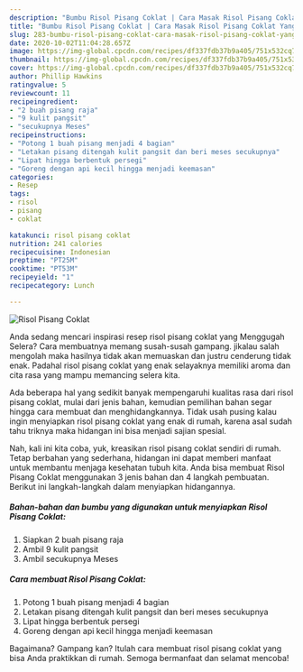 ```yaml
---
description: "Bumbu Risol Pisang Coklat | Cara Masak Risol Pisang Coklat Yang Enak Banget"
title: "Bumbu Risol Pisang Coklat | Cara Masak Risol Pisang Coklat Yang Enak Banget"
slug: 283-bumbu-risol-pisang-coklat-cara-masak-risol-pisang-coklat-yang-enak-banget
date: 2020-10-02T11:04:28.657Z
image: https://img-global.cpcdn.com/recipes/df337fdb37b9a405/751x532cq70/risol-pisang-coklat-foto-resep-utama.jpg
thumbnail: https://img-global.cpcdn.com/recipes/df337fdb37b9a405/751x532cq70/risol-pisang-coklat-foto-resep-utama.jpg
cover: https://img-global.cpcdn.com/recipes/df337fdb37b9a405/751x532cq70/risol-pisang-coklat-foto-resep-utama.jpg
author: Phillip Hawkins
ratingvalue: 5
reviewcount: 11
recipeingredient:
- "2 buah pisang raja"
- "9 kulit pangsit"
- "secukupnya Meses"
recipeinstructions:
- "Potong 1 buah pisang menjadi 4 bagian"
- "Letakan pisang ditengah kulit pangsit dan beri meses secukupnya"
- "Lipat hingga berbentuk persegi"
- "Goreng dengan api kecil hingga menjadi keemasan"
categories:
- Resep
tags:
- risol
- pisang
- coklat

katakunci: risol pisang coklat 
nutrition: 241 calories
recipecuisine: Indonesian
preptime: "PT25M"
cooktime: "PT53M"
recipeyield: "1"
recipecategory: Lunch

---
```



![Risol Pisang Coklat](https://img-global.cpcdn.com/recipes/df337fdb37b9a405/751x532cq70/risol-pisang-coklat-foto-resep-utama.jpg)

Anda sedang mencari inspirasi resep risol pisang coklat yang Menggugah Selera? Cara membuatnya memang susah-susah gampang. jikalau salah mengolah maka hasilnya tidak akan memuaskan dan justru cenderung tidak enak. Padahal risol pisang coklat yang enak selayaknya memiliki aroma dan cita rasa yang mampu memancing selera kita.



Ada beberapa hal yang sedikit banyak mempengaruhi kualitas rasa dari risol pisang coklat, mulai dari jenis bahan, kemudian pemilihan bahan segar hingga cara membuat dan menghidangkannya. Tidak usah pusing kalau ingin menyiapkan risol pisang coklat yang enak di rumah, karena asal sudah tahu triknya maka hidangan ini bisa menjadi sajian spesial.


Nah, kali ini kita coba, yuk, kreasikan risol pisang coklat sendiri di rumah. Tetap berbahan yang sederhana, hidangan ini dapat memberi manfaat untuk membantu menjaga kesehatan tubuh kita. Anda bisa membuat Risol Pisang Coklat menggunakan 3 jenis bahan dan 4 langkah pembuatan. Berikut ini langkah-langkah dalam menyiapkan hidangannya.

<!--inarticleads1-->

##### Bahan-bahan dan bumbu yang digunakan untuk menyiapkan Risol Pisang Coklat:

1. Siapkan 2 buah pisang raja
1. Ambil 9 kulit pangsit
1. Ambil secukupnya Meses




<!--inarticleads2-->

##### Cara membuat Risol Pisang Coklat:

1. Potong 1 buah pisang menjadi 4 bagian
1. Letakan pisang ditengah kulit pangsit dan beri meses secukupnya
1. Lipat hingga berbentuk persegi
1. Goreng dengan api kecil hingga menjadi keemasan




Bagaimana? Gampang kan? Itulah cara membuat risol pisang coklat yang bisa Anda praktikkan di rumah. Semoga bermanfaat dan selamat mencoba!
